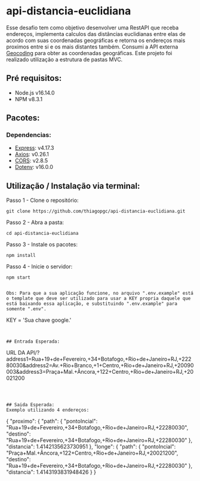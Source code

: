 # api-distancia-euclidiana

Esse desafio tem como objetivo desenvolver uma RestAPI que receba endereços, implementa calculos das distâncias euclidianas entre elas de acordo com suas coordenadas geográficas e retorna os endereços mais proximos entre si e os mais distantes também.
Consumi a API externa [Geocoding](https://developers.google.com/maps/documentation/geocoding/start) para obter as coordenadas geográficas. Este projeto foi realizado utilização a estrutura de pastas MVC. 

## Pré requisitos:
- Node.js v16.14.0
- NPM v8.3.1

## Pacotes:
### Dependencias: 
- [Express](https://www.npmjs.com/package/express): v4.17.3
- [Axios](https://www.npmjs.com/package/axios): v0.26.1
- [CORS](https://www.npmjs.com/package/cors): v2.8.5
- [Dotenv](https://www.npmjs.com/package/dotenv): v16.0.0

## Utilização / Instalação via terminal:
Passo 1 - Clone o repositório:
```
git clone https://github.com/thiagopgc/api-distancia-euclidiana.git
```

Passo 2 - Abra a pasta:
```
cd api-distancia-euclidiana
```

Passo 3 - Instale os pacotes:
```
npm install
```

Passo 4 - Inicie o servidor:
```
npm start
```

```

Obs: Para que a sua aplicação funcione, no arquivo ".env.example" está o template que deve ser utilizado para usar a KEY propria daquele que está baixando essa aplicação, e substituindo ".env.example" para somente ".env".
```
KEY = 'Sua chave google.'
```


## Entrada Esperada:
```
URL DA API/?address1=Rua+19+de+Fevereiro,+34+Botafogo,+Rio+de+Janeiro+RJ,+22280​030&address2=Av.+Rio+Branco,+1+Centro,+Rio+de+Janeiro+RJ,+20090​003&address3=Praça+Mal.+Âncora,+122+Centro,+Rio+de+Janeiro+RJ,+20021​200
```



## Saida Esperada:
Exemplo utilizando 4 endereços:
```
{
	"proximo": {
		"path": {
			"pontoIncial": "Rua+19+de+Fevereiro,+34+Botafogo,+Rio+de+Janeiro+RJ,+22280​030",
			"destino": "Rua+19+de+Fevereiro,+34+Botafogo,+Rio+de+Janeiro+RJ,+22280​030"
		},
		"distancia": 1.4142135623730951
	},
	"longe": {
		"path": {
			"pontoIncial": "Praça+Mal.+Âncora,+122+Centro,+Rio+de+Janeiro+RJ,+20021​200",
			"destino": "Rua+19+de+Fevereiro,+34+Botafogo,+Rio+de+Janeiro+RJ,+22280​030"
		},
		"distancia": 1.4143193831948426
	}
}

```




